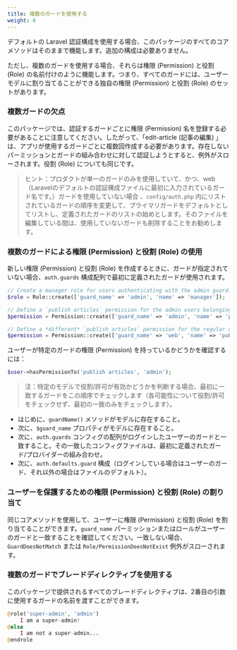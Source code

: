 ```yaml
---
title: 複数のガードを使用する
weight: 6
---
```


<!-- When using the default Laravel auth configuration all of the core methods of this package will work out of the box, no extra configuration required. -->

<!-- However, when using multiple guards they will act like namespaces for your permissions and roles. Meaning every guard has its own set of permissions and roles that can be assigned to their user model. -->

デフォルトの Laravel 認証構成を使用する場合、このパッケージのすべてのコアメソッドはそのままで機能します。追加の構成は必要ありません。

ただし、複数のガードを使用する場合、それらは権限 (Permission) と役割 (Role) の名前付けのように機能します。つまり、すべてのガードには、ユーザーモデルに割り当てることができる独自の権限 (Permission) と役割 (Role) のセットがあります。

### 複数ガードの欠点

<!-- Note that this package requires you to register a permission name for each guard you want to authenticate with. So, "edit-article" would have to be created multiple times for each guard your app uses. An exception will be thrown if you try to authenticate against a non-existing permission+guard combination. Same for roles. -->

<!-- > **Tip**: If your app uses only a single guard, but is not `web` (Laravel's default, which shows "first" in the auth config file) then change the order of your listed guards in your `config/auth.php` to list your primary guard as the default and as the first in the list of defined guards. -->
<!-- While you're editing that file, best to remove any guards you don't use, too. -->

このパッケージでは、認証するガードごとに権限 (Permission) 名を登録する必要があることに注意してください。したがって、「edit-article (記事の編集) 」は、アプリが使用するガードごとに複数回作成する必要があります。存在しないパーミッションとガードの組み合わせに対して認証しようとすると、例外がスローされます。役割 (Role) についても同じです。

> ヒント：プロダクトが単一のガードのみを使用していて、かつ、web（Laravelのデフォルトの認証構成ファイルに最初に入力されているガード名です。）ガードを使用していない場合 、`config/auth.php` 内にリストされているガードの順序を変更して、プライマリガードをデフォルトとしてリストし、定義されたガードのリストの始めとします。そのファイルを編集している間は、使用していないガードも削除することをお勧めします。

### 複数のガードによる権限 (Permission) と役割 (Role) の使用

<!-- When creating new permissions and roles, if no guard is specified, then the **first** defined guard in `auth.guards` config array will be used. -->

新しい権限 (Permission) と役割 (Role) を作成するときに、ガードが指定されていない場合、`auth.guards` 構成配列で最初に定義されたガードが使用されます。

```php
// Create a manager role for users authenticating with the admin guard:
$role = Role::create(['guard_name' => 'admin', 'name' => 'manager']);

// Define a `publish articles` permission for the admin users belonging to the admin guard
$permission = Permission::create(['guard_name' => 'admin', 'name' => 'publish articles']);

// Define a *different* `publish articles` permission for the regular users belonging to the web guard
$permission = Permission::create(['guard_name' => 'web', 'name' => 'publish articles']);
```

<!-- To check if a user has permission for a specific guard: -->

ユーザーが特定のガードの権限 (Permission) を持っているかどうかを確認するには：

```php
$user->hasPermissionTo('publish articles', 'admin');
```

<!-- > **Note**: When determining whether a role/permission is valid on a given model, it checks against the first matching guard in this order (it does NOT check role/permission for EACH possibility, just the first match): -->

<!-- - first the guardName() method if it exists on the model;
- then the `$guard_name` property if it exists on the model;
- then the first-defined guard/provider combination in the `auth.guards` config array that matches the logged-in user's guard;
- then the `auth.defaults.guard` config (which is the user's guard if they are logged in, else the default in the file). -->

> 注：特定のモデルで役割/許可が有効かどうかを判断する場合、最初に一致するガードをこの順序でチェックします（各可能性について役割/許可をチェックせず、最初の一致のみをチェックします）。

- はじめに、`guardName()` メソッドがモデルに存在すること。
- 次に、`$guard_name` プロパティがモデルに存在すること。
- 次に、`auth.guards` コンフィグの配列がログインしたユーザーのガードと一致すること。その一致したコンフィグファイルは、最初に定義されたガード/プロバイダーの組み合わせ。
- 次に、`auth.defaults.guard` 構成（ログインしている場合はユーザーのガード、それ以外の場合はファイルのデフォルト）。

### ユーザーを保護するための権限 (Permission) と役割 (Role) の割り当て

<!-- You can use the same core methods to assign permissions and roles to users; just make sure the `guard_name` on the permission or role matches the guard of the user, otherwise a `GuardDoesNotMatch` or `Role/PermissionDoesNotExist` exception will be thrown. -->

同じコアメソッドを使用して、ユーザーに権限 (Permission) と役割 (Role) を割り当てることができます。`guard_name` パーミッションまたはロールがユーザーのガードと一致することを確認してください。一致しない場合、`GuardDoesNotMatch` または `Role/PermissionDoesNotExist` 例外がスローされます。

### 複数のガードでブレードディレクティブを使用する

<!-- You can use all of the blade directives offered by this package by passing in the guard you wish to use as the second argument to the directive: -->

このパッケージで提供されるすべてのブレードディレクティブは、2番目の引数に使用するガードの名前を渡すことができます。

```php
@role('super-admin', 'admin')
    I am a super-admin!
@else
    I am not a super-admin...
@endrole
```
